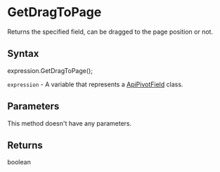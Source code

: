 # GetDragToPage

Returns the specified field, can be dragged to the page position or not.

## Syntax

expression.GetDragToPage();

`expression` - A variable that represents a [ApiPivotField](../ApiPivotField.md) class.

## Parameters

This method doesn't have any parameters.

## Returns

boolean